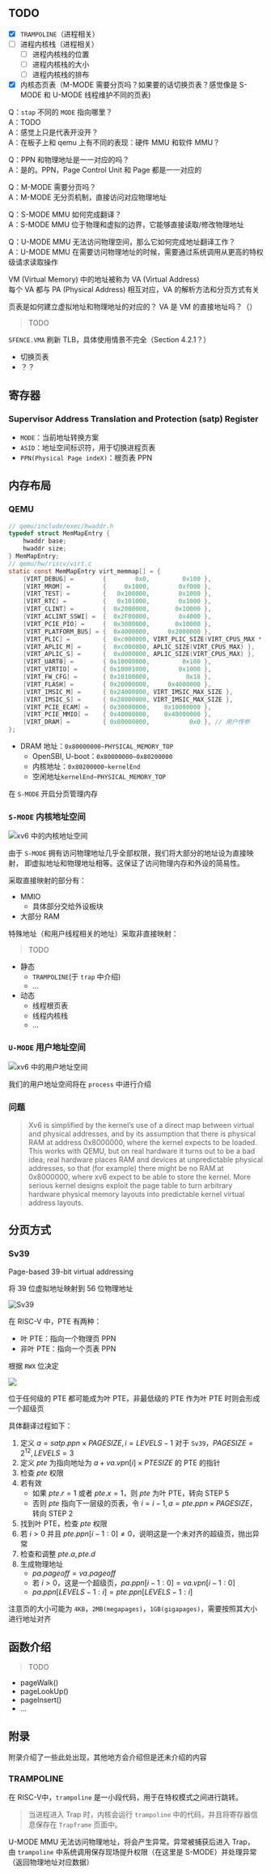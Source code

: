 ## TODO

 - [x] `TRAMPOLINE`（进程相关）
 - [ ] 进程内核栈（进程相关）
   - [ ] 进程内核栈的位置
   - [ ] 进程内核栈的大小
   - [ ] 进程内核栈的排布
 - [x] 内核态页表（M-MODE 需要分页吗？如果要的话切换页表？感觉像是 S-MODE 和 U-MODE 线程维护不同的页表)

Q：`stap` 不同的 `MODE` 指向哪里？\
A：TODO\
A：感觉上只是代表开没开？\
A：在板子上和 qemu 上有不同的表现：硬件 MMU 和软件 MMU？

Q：PPN 和物理地址是一一对应的吗？\
A：是的。PPN，Page Control Unit 和 Page 都是一一对应的

Q：M-MODE 需要分页吗？\
A：M-MODE 无分页机制，直接访问对应物理地址

Q：S-MODE MMU 如何完成翻译？\
A：S-MODE MMU 位于物理和虚拟的边界，它能够直接读取/修改物理地址

Q：U-MODE MMU 无法访问物理空间，那么它如何完成地址翻译工作？\
A：U-MODE MMU 在需要访问物理地址的时候，需要通过系统调用从更高的特权级请求读取操作

VM (Virtual Memory) 中的地址被称为 VA (Virtual Address)\
每个 VA 都与 PA (Physical Address) 相互对应，VA 的解析方法和分页方式有关

页表是如何建立虚拟地址和物理地址的对应的？
VA 是 VM 的直接地址吗？（）

> TODO

`SFENCE.VMA` 刷新 TLB，具体使用情景不完全（Section 4.2.1？）

* 切换页表
* ？？

## 寄存器

### Supervisor Address Translation and Protection (satp) Register

* `MODE`：当前地址转换方案
* `ASID`：地址空间标识符，用于切换进程页表
* `PPN(Physical Page indeX)`：根页表 PPN

## 内存布局

### QEMU

```c
// qemu/include/exec/hwaddr.h
typedef struct MemMapEntry {
    hwaddr base;
    hwaddr size;
} MemMapEntry;
// qemu/hw/riscv/virt.c
static const MemMapEntry virt_memmap[] = {
    [VIRT_DEBUG] =        {        0x0,         0x100 },
    [VIRT_MROM] =         {     0x1000,        0xf000 },
    [VIRT_TEST] =         {   0x100000,        0x1000 },
    [VIRT_RTC] =          {   0x101000,        0x1000 },
    [VIRT_CLINT] =        {  0x2000000,       0x10000 },
    [VIRT_ACLINT_SSWI] =  {  0x2F00000,        0x4000 },
    [VIRT_PCIE_PIO] =     {  0x3000000,       0x10000 },
    [VIRT_PLATFORM_BUS] = {  0x4000000,     0x2000000 },
    [VIRT_PLIC] =         {  0xc000000, VIRT_PLIC_SIZE(VIRT_CPUS_MAX * 2) },
    [VIRT_APLIC_M] =      {  0xc000000, APLIC_SIZE(VIRT_CPUS_MAX) },
    [VIRT_APLIC_S] =      {  0xd000000, APLIC_SIZE(VIRT_CPUS_MAX) },
    [VIRT_UART0] =        { 0x10000000,         0x100 },
    [VIRT_VIRTIO] =       { 0x10001000,        0x1000 },
    [VIRT_FW_CFG] =       { 0x10100000,          0x18 },
    [VIRT_FLASH] =        { 0x20000000,     0x4000000 },
    [VIRT_IMSIC_M] =      { 0x24000000, VIRT_IMSIC_MAX_SIZE },
    [VIRT_IMSIC_S] =      { 0x28000000, VIRT_IMSIC_MAX_SIZE },
    [VIRT_PCIE_ECAM] =    { 0x30000000,    0x10000000 },
    [VIRT_PCIE_MMIO] =    { 0x40000000,    0x40000000 },
    [VIRT_DRAM] =         { 0x80000000,           0x0 }, // 用户传参
};
```

* DRAM 地址：`0x80000000~PHYSICAL_MEMORY_TOP`
  * OpenSBI, U-boot：`0x80000000~0x80200000`
  * 内核地址：`0x80200000~kernelEnd`
  * 空闲地址`kernelEnd~PHYSICAL_MEMORY_TOP`

在 `S-MODE` 开启分页管理内存

### `S-MODE` 内核地址空间

![xv6 中的内核地址空间](img/memory-KernelAddressSpace-xv6.png)

由于 `S-MODE` 拥有访问物理地址几乎全部权限，我们将大部分的地址设为直接映射，
即虚拟地址和物理地址相等。这保证了访问物理内存和外设的简易性。

采取直接映射的部分有：

* MMIO
  * 具体部分交给外设板块
* 大部分 RAM

特殊地址（和用户线程相关的地址）采取非直接映射：

> TODO

* 静态
  * `TRAMPOLINE`(于 `trap` 中介绍)
  * ...
* 动态
  * 线程根页表
  * 线程内核栈
  * ...

### `U-MODE` 用户地址空间

![xv6 中的用户地址空间](img/memory-UserAddressSpace-xv6.png)

我们的用户地址空间将在 `process` 中进行介绍

### 问题

> Xv6 is simplified by the kernel’s use of a direct map between virtual and physical addresses, and by its assumption that there is physical RAM at address 0x8000000, where the kernel expects to be loaded. This works with QEMU, but on real hardware it turns out to be a bad idea; real hardware places RAM and devices at unpredictable physical addresses, so that (for example) there might be no RAM at 0x8000000, where xv6 expect to be able to store the kernel. More serious kernel designs exploit the page table to turn arbitrary hardware physical memory layouts into predictable kernel virtual address layouts.

## 分页方式

### Sv39

Page-based 39-bit virtual addressing

将 39 位虚拟地址映射到 56 位物理地址

![Sv39](img/memory-Sv39.png)

在 RISC-V 中，PTE 有两种：

* 叶 PTE：指向一个物理页 PPN
* 非叶 PTE：指向一个页表 PPN

根据 `RWX` 位决定

![](img/memory-PTE-RWX.png)

位于任何级的 PTE 都可能成为叶 PTE，非最低级的 PTE 作为叶 PTE 时则会形成一个超级页

具体翻译过程如下：

1. 定义 $a=satp.ppn\times PAGESIZE,i=LEVELS-1$ 对于 `Sv39`，$PAGESIZE=2^{12},LEVELS=3$
2. 定义 $pte$ 为指向地址为 $a+va.vpn[i]\times PTESIZE$ 的 PTE 的指针
3. 检查 $pte$ 权限
4. 若有效
   * 如果 $pte.r=1$ 或者 $pte.x=1$，则 $pte$ 为叶 PTE，转向 STEP 5
   * 否则 $pte$ 指向下一层级的页表，令 $i=i-1,a=pte.ppn\times PAGESIZE$，转向 STEP 2
5. 找到叶 PTE，检查 $pte$ 权限
6. 若 $i>0$ 并且 $pte.ppn[i-1:0] \neq 0$，说明这是一个未对齐的超级页，抛出异常
7. 检查和调整 $pte.a,pte.d$
8. 生成物理地址
   * $pa.pageoff=va.pageoff$
   * 若 $i>0$，这是一个超级页，$pa.ppn[i-1:0]=va.vpn[i-1:0]$
   * $pa.ppn[LEVELS-1:i]=pte.ppn[LEVELS-1:i]$

注意页的大小可能为 `4KB`，`2MB(megapages)`，`1GB(gigapages)`，需要按照其大小进行地址对齐

## 函数介绍

> TODO

* pageWalk()
* pageLookUp()
* pageInsert()
* ...

## 附录

附录介绍了一些此处出现，其他地方会介绍但是还未介绍的内容

### TRAMPOLINE

在 RISC-V中，`trampoline` 是一小段代码，用于在特权模式之间进行跳转。

> 当进程进入 Trap 时，内核会运行 `trampoline` 中的代码，并且将寄存器信息保存在 `Trapframe` 页面中。

U-MODE MMU 无法访问物理地址，将会产生异常。异常被捕获后进入 Trap，
由 `trampoline` 中系统调用保存现场提升权限（在这里是 S-MODE）并处理异常（返回物理地址对应数据）

